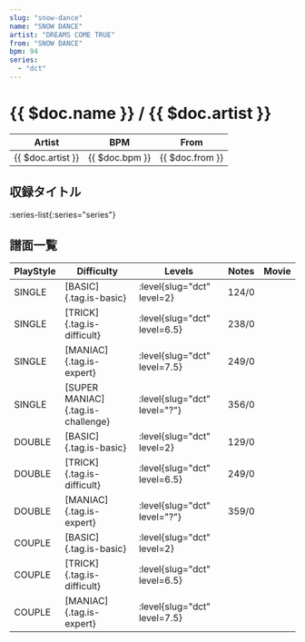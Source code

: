 ```yaml
---
slug: "snow-dance"
name: "SNOW DANCE"
artist: "DREAMS COME TRUE"
from: "SNOW DANCE"
bpm: 94
series:
  - "dct"
---
```


# {{ $doc.name }} / {{ $doc.artist }}

|Artist|BPM|From|
|------|---|----|
|{{ $doc.artist }}|{{ $doc.bpm }}|{{ $doc.from }}|

## 収録タイトル

:series-list{:series="series"}

## 譜面一覧

|PlayStyle|Difficulty|Levels|Notes|Movie|
|---------|----------|------|-----|-----|
|SINGLE|[BASIC]{.tag.is-basic}|:level{slug="dct" level=2}|124/0||
|SINGLE|[TRICK]{.tag.is-difficult}|:level{slug="dct" level=6.5}|238/0||
|SINGLE|[MANIAC]{.tag.is-expert}|:level{slug="dct" level=7.5}|249/0||
|SINGLE|[SUPER MANIAC]{.tag.is-challenge}|:level{slug="dct" level="?"}|356/0||
|DOUBLE|[BASIC]{.tag.is-basic}|:level{slug="dct" level=2}|129/0||
|DOUBLE|[TRICK]{.tag.is-difficult}|:level{slug="dct" level=6.5}|249/0||
|DOUBLE|[MANIAC]{.tag.is-expert}|:level{slug="dct" level="?"}|359/0||
|COUPLE|[BASIC]{.tag.is-basic}|:level{slug="dct" level=2}|||
|COUPLE|[TRICK]{.tag.is-difficult}|:level{slug="dct" level=6.5}|||
|COUPLE|[MANIAC]{.tag.is-expert}|:level{slug="dct" level=7.5}|||
